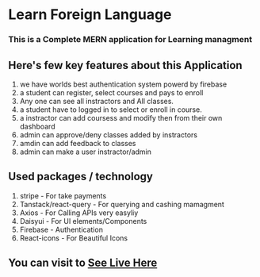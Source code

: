 # Learn Foreign Language


### This is a Complete MERN application for Learning managment

## Here's few key features about this Application

1. we have worlds best authentication system powerd by firebase
2. a student can register, select courses and pays to enroll
3. Any one can see all instractors and All classes.
4. a student have to logged in to select or enroll in course. 
5. a instractor can add coursess and modify then from their own dashboard
6. admin can approve/deny classes added by instractors
7. amdin can add feedback to classes
8. admin can make a user instractor/admin

## Used packages / technology

1. stripe - For take payments
2. Tanstack/react-query - For querying and cashing mamagment
3. Axios - For Calling APIs very easyliy 
4. Daisyui - For UI elements/Components
5. Firebase - Authentication
7. React-icons - For Beautiful Icons



## You can visit to [See Live Here](https://learn-foreign-language.web.app/)